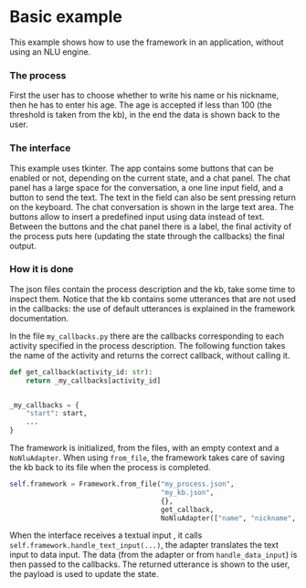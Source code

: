 # Basic example

This example shows how to use the framework in an application, without using an NLU engine.

### The process

First the user has to choose whether to write his name or his nickname, then he has to enter his age. The age is
accepted if less than 100 (the threshold is taken from the kb), in the end the data is shown back to the user.

### The interface

This example uses tkinter. The app contains some buttons that can be enabled or not, depending on the current state, and
a chat panel. The chat panel has a large space for the conversation, a one line input field, and a button to send the
text. The text in the field can also be sent pressing return on the keyboard. The chat conversation is shown in the
large text area. The buttons allow to insert a predefined input using data instead of text. Between the buttons and the
chat panel there is a label, the final activity of the process puts here (updating the state through the callbacks) the
final output.

### How it is done

The json files contain the process description and the kb, take some time to inspect them. Notice that the kb contains
some utterances that are not used in the callbacks: the use of default utterances is explained in the framework
documentation.

In the file `my_callbacks.py` there are the callbacks corresponding to each activity specified in the process
description. The following function takes the name of the activity and returns the correct callback, without calling it.

```Python
def get_callback(activity_id: str):
    return _my_callbacks[activity_id]


_my_callbacks = {
    "start": start,
    ...
}
```

The framework is initialized, from the files, with an empty context and a `NoNluAdapter`. When using `from_file`, the
framework takes care of saving the kb back to its file when the process is completed.

```Python
self.framework = Framework.from_file("my_process.json",
                                     "my_kb.json",
                                     {},
                                     get_callback,
                                     NoNluAdapter(["name", "nickname", "age", "name_nickname"]))
```

When the interface receives a textual input , it calls `self.framework.handle_text_input(...)`, the adapter translates
the text input to data input. The data (from the adapter or from `handle_data_input`) is then passed to the callbacks.
The returned utterance is shown to the user, the payload is used to update the state.